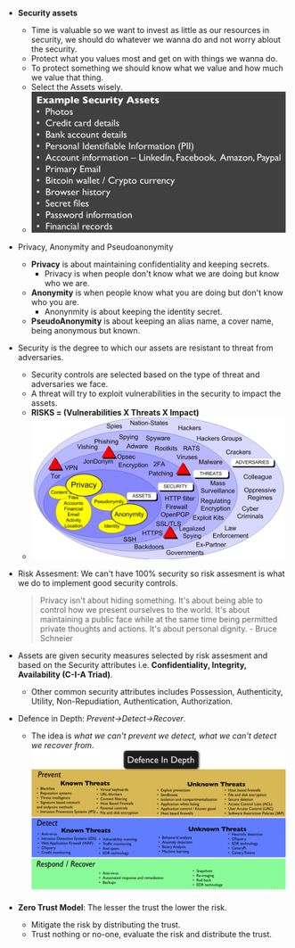 - **Security assets**

  - Time is valuable so we want to invest as little as our resources in security, we should do whatever we wanna do and not worry ablout the security.
  - Protect what you values most and get on with things we wanna do.
  - To protect something we should know what we value and how much we value that thing.
  - Select the Assets wisely.
  - ![Security Asset](../images/security-assets.png "Security Asset")

- Privacy, Anonymity and Pseudoanonymity

  - **Privacy** is about maintaining confidentiality and keeping secrets.
    - Privacy is when people don't know what we are doing but know who we are.
  - **Anonymity** is when people know what you are doing but don't know who you are.
    - Anonynmity is about keeping the identity secret.
  - **PseudoAnonymity** is about keeping an alias name, a cover name, being anonymous but known.

- Security is the degree to which our assets are resistant to threat from adversaries.

  - Security controls are selected based on the type of threat and adversaries we face.
  - A threat will try to exploit vulnerabilities in the security to impact the assets.
  - **RISKS = (Vulnerabilities X Threats X Impact)**
  - ![Security Model](../images/security-model.png "Security Model")

- Risk Assesment: We can't have 100% security so risk assesment is what we do to implement good security controls.

  > Privacy isn't about hiding something. It's about being able to control how we present ourselves to the world. It's about maintaining a public face while at the same time being permitted private thoughts and actions. It's about personal dignity. - Bruce Schneier

- Assets are given security measures selected by risk assesment and based on the Security attributes i.e. **Confidentiality, Integrity, Availability (C-I-A Triad)**.

  - Other common security attributes includes Possession, Authenticity, Utility, Non-Repudiation, Authentication, Authorization.

- Defence in Depth: _Prevent->Detect->Recover_.

  - The idea is _what we can't prevent we detect, what we can't detect we recover from_.
    ![Defence in depth](../images/defence-in-depth.png "Defence in depth")

- **Zero Trust Model**: The lesser the trust the lower the risk.
  - Mitigate the risk by distributing the trust.
  - Trust nothing or no-one, evaluate the risk and distribute the trust.
